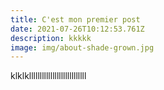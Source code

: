 ```yaml
---
title: C'est mon premier post
date: 2021-07-26T10:12:53.761Z
description: kkkkk
image: img/about-shade-grown.jpg
---
```

klklklllllllllllllllllllllllllll